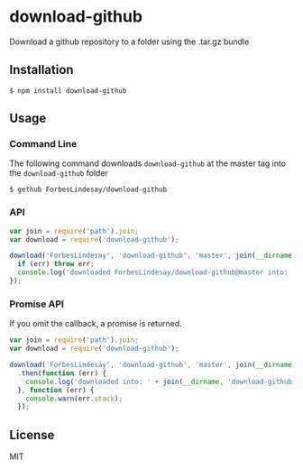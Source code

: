 # download-github

Download a github repository to a folder using the .tar.gz bundle

## Installation

    $ npm install download-github

## Usage

### Command Line

  The following command downloads `download-github` at the master tag into the `download-github` folder

    $ gethub ForbesLindesay/download-github

### API

```javascript
var join = require('path').join;
var download = require('download-github');

download('ForbesLindesay', 'download-github', 'master', join(__dirname, 'download-github'), function (err) {
  if (err) throw err;
  console.log('downloaded ForbesLindesay/download-github@master into: ' + join(__dirname, 'download-github'));
});
```

### Promise API

If you omit the callback, a promise is returned.

```javascript
var join = require('path').join;
var download = require('download-github');

download('ForbesLindesay', 'download-github', 'master', join(__dirname, 'download-github'))
  .then(function (err) {
    console.log('downloaded into: ' + join(__dirname, 'download-github'));
  }, function (err) {
    console.warn(err.stack);
  });
```

## License

  MIT